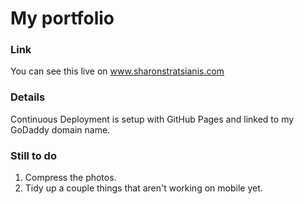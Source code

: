 # My portfolio

### Link

You can see this live on www.sharonstratsianis.com

### Details

Continuous Deployment is setup with GitHub Pages and linked to my GoDaddy domain name.

### Still to do

1. Compress the photos.
2. Tidy up a couple things that aren't working on mobile yet.
